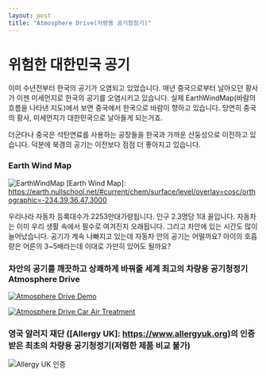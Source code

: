 ```yaml
---
layout: post
title: "Atmosphere Drive(차량용 공기청정기)"
---
```


# 위험한 대한민국 공기

이미 수년전부터 한국의 공기가 오염되고 있었습니다.
매년 중국으로부터 날아오던 황사가 이젠 미세먼지로 한국의 공기를 오염시키고 있습니다.
실제 EarthWindMap(바람의 흐름을 나타낸 지도)에서 보면 중국에서 한국으로 바람이 향하고 있습니다.
당연히 중국의 황사, 미세먼지가 대한민국으로 날아들게 되는거죠.

더군다나 중국은 석탄연료를 사용하는 공장들을 한국과 가까운 산둥성으로 이전하고 있습니다.
덕분에 북경의 공기는 이전보다 점점 더 좋아지고 있습니다.

### Earth Wind Map
![EarthWindMap](https://amwaybusiness.github.io/img/korea_air.jpg)
[Earth Wind Map]: https://earth.nullschool.net/#current/chem/surface/level/overlay=cosc/orthographic=-234.39,36.47,3000

우리나라 자동차 등록대수가 2253만대가량됩니다. 인구 2.3명당 1대 꼴입니다.
자동차는 이미 우리 생활 속에서 필수로 여겨진지 오래됩니다.
그리고 차안에 있는 시간도 많이 늘어났습니다.
공기가 계속 나빠지고 있는데 자동차 안의 공기는 어떨까요?
아이의 호흡량은 어른의 3~5배라는데 이대로 가만히 있어도 될까요?

### 차안의 공기를 깨끗하고 상쾌하게 바꿔줄 세계 최고의 차량용 공기청정기 Atmosphere Drive

[![Atmosphere Drive Demo](http://img.youtube.com/vi/ppNajnxE2r4/0.jpg)](https://www.youtube.com/watch?v=ppNajnxE2r4)

[![Atmosphere Drive Car Air Treatment](http://img.youtube.com/vi/VMlDwImAKB8/0.jpg)](https://www.youtube.com/watch?v=VMlDwImAKB8)

### 영국 알러지 재단 ([Allergy UK]: https://www.allergyuk.org)의 인증 받은 최초의 차량용 공기청정기(저렴한 제품 비교 불가)

![Allergy UK 인증](https://amwaybusiness.github.io/img/allergyuk.jpg)
